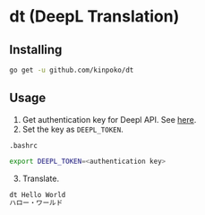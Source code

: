 # dt (DeepL Translation)

## Installing

```bash
go get -u github.com/kinpoko/dt
```

## Usage

1. Get authentication key for Deepl API. See [here](https://www.deepl.com/ja/docs-api/).
2. Set the key as `DEEPL_TOKEN`.

`.bashrc`

```bash
export DEEPL_TOKEN=<authentication key>
```

3. Translate.

```bash
dt Hello World
ハロー・ワールド
```
